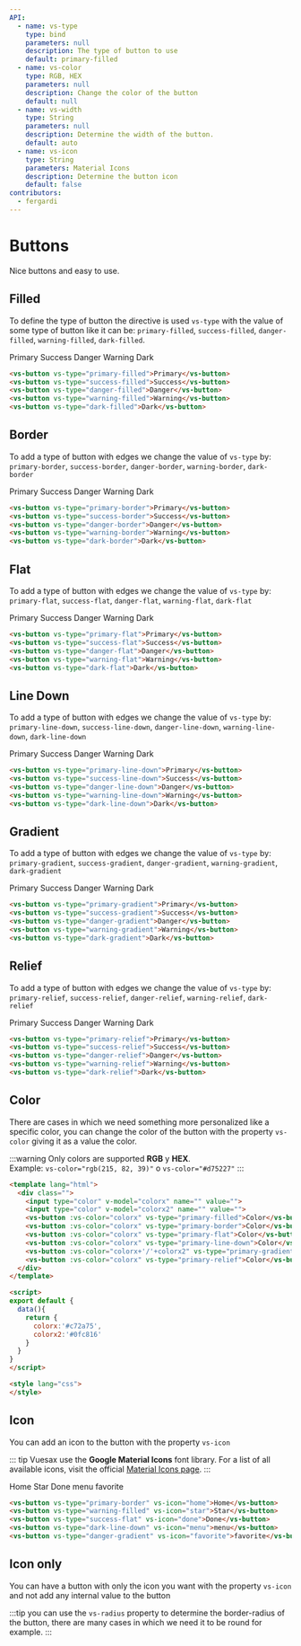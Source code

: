 ```yaml
---
API:
  - name: vs-type
    type: bind
    parameters: null
    description: The type of button to use
    default: primary-filled
  - name: vs-color
    type: RGB, HEX
    parameters: null
    description: Change the color of the button
    default: null
  - name: vs-width
    type: String
    parameters: null
    description: Determine the width of the button.
    default: auto
  - name: vs-icon
    type: String
    parameters: Material Icons
    description: Determine the button icon
    default: false
contributors:
  - fergardi
---
```

# Buttons <!--#update-->

<box header>

  Nice buttons and easy to use.

</box>
<box>

## Filled

To define the type of button the directive is used `vs-type` with the value of some type of button like it can be: `primary-filled`, `success-filled`, `danger-filled`, `warning-filled`, `dark-filled`.

<vuecode md center>
<div slot="demo">
<vs-button vs-type="primary-filled">Primary</vs-button>
<vs-button vs-type="success-filled">Success</vs-button>
<vs-button vs-type="danger-filled">Danger</vs-button>
<vs-button vs-type="warning-filled">Warning</vs-button>
<vs-button vs-type="dark-filled">Dark</vs-button>
</div>

<div slot="code">

```html
<vs-button vs-type="primary-filled">Primary</vs-button>
<vs-button vs-type="success-filled">Success</vs-button>
<vs-button vs-type="danger-filled">Danger</vs-button>
<vs-button vs-type="warning-filled">Warning</vs-button>
<vs-button vs-type="dark-filled">Dark</vs-button>
```

</div>
</vuecode>
</box>

<box>

## Border

To add a type of button with edges we change the value of `vs-type` by: `primary-border`, `success-border`, `danger-border`, `warning-border`, `dark-border`

<vuecode md center>
<div slot="demo">
<vs-button vs-type="primary-border">Primary</vs-button>
<vs-button vs-type="success-border">Success</vs-button>
<vs-button vs-type="danger-border">Danger</vs-button>
<vs-button vs-type="warning-border">Warning</vs-button>
<vs-button vs-type="dark-border">Dark</vs-button>
</div>

<div slot="code">

```html
<vs-button vs-type="primary-border">Primary</vs-button>
<vs-button vs-type="success-border">Success</vs-button>
<vs-button vs-type="danger-border">Danger</vs-button>
<vs-button vs-type="warning-border">Warning</vs-button>
<vs-button vs-type="dark-border">Dark</vs-button>
```

</div>
</vuecode>
</box>

<!-- flat -->
<box>

## Flat

To add a type of button with edges we change the value of `vs-type` by: `primary-flat`, `success-flat`, `danger-flat`, `warning-flat`, `dark-flat`

<vuecode md center>
<div slot="demo">
<vs-button vs-type="primary-flat">Primary</vs-button>
<vs-button vs-type="success-flat">Success</vs-button>
<vs-button vs-type="danger-flat">Danger</vs-button>
<vs-button vs-type="warning-flat">Warning</vs-button>
<vs-button vs-type="dark-flat">Dark</vs-button>
</div>

<div slot="code">

```html
<vs-button vs-type="primary-flat">Primary</vs-button>
<vs-button vs-type="success-flat">Success</vs-button>
<vs-button vs-type="danger-flat">Danger</vs-button>
<vs-button vs-type="warning-flat">Warning</vs-button>
<vs-button vs-type="dark-flat">Dark</vs-button>
```

</div>
</vuecode>
</box>

<!-- Line Down -->
<box>

## Line Down

To add a type of button with edges we change the value of `vs-type` by: `primary-line-down`, `success-line-down`, `danger-line-down`, `warning-line-down`, `dark-line-down`

<vuecode md center>
<div slot="demo">
<vs-button vs-type="primary-line-down">Primary</vs-button>
<vs-button vs-type="success-line-down">Success</vs-button>
<vs-button vs-type="danger-line-down">Danger</vs-button>
<vs-button vs-type="warning-line-down">Warning</vs-button>
<vs-button vs-type="dark-line-down">Dark</vs-button>
</div>

<div slot="code">

```html
<vs-button vs-type="primary-line-down">Primary</vs-button>
<vs-button vs-type="success-line-down">Success</vs-button>
<vs-button vs-type="danger-line-down">Danger</vs-button>
<vs-button vs-type="warning-line-down">Warning</vs-button>
<vs-button vs-type="dark-line-down">Dark</vs-button>
```

</div>
</vuecode>
</box>

<!-- Gradient -->
<box>

## Gradient

To add a type of button with edges we change the value of `vs-type` by: `primary-gradient`, `success-gradient`, `danger-gradient`, `warning-gradient`, `dark-gradient`

<vuecode md center>
<div slot="demo">
<vs-button vs-type="primary-gradient">Primary</vs-button>
<vs-button vs-type="success-gradient">Success</vs-button>
<vs-button vs-type="danger-gradient">Danger</vs-button>
<vs-button vs-type="warning-gradient">Warning</vs-button>
<vs-button vs-type="dark-gradient">Dark</vs-button>
</div>

<div slot="code">

```html
<vs-button vs-type="primary-gradient">Primary</vs-button>
<vs-button vs-type="success-gradient">Success</vs-button>
<vs-button vs-type="danger-gradient">Danger</vs-button>
<vs-button vs-type="warning-gradient">Warning</vs-button>
<vs-button vs-type="dark-gradient">Dark</vs-button>
```

</div>
</vuecode>
</box>

<!-- Relief -->
<box>

## Relief

To add a type of button with edges we change the value of `vs-type` by: `primary-relief`, `success-relief`, `danger-relief`, `warning-relief`, `dark-relief`

<vuecode md center>
<div slot="demo">
<vs-button vs-type="primary-relief">Primary</vs-button>
<vs-button vs-type="success-relief">Success</vs-button>
<vs-button vs-type="danger-relief">Danger</vs-button>
<vs-button vs-type="warning-relief">Warning</vs-button>
<vs-button vs-type="dark-relief">Dark</vs-button>
</div>

<div slot="code">

```html
<vs-button vs-type="primary-relief">Primary</vs-button>
<vs-button vs-type="success-relief">Success</vs-button>
<vs-button vs-type="danger-relief">Danger</vs-button>
<vs-button vs-type="warning-relief">Warning</vs-button>
<vs-button vs-type="dark-relief">Dark</vs-button>
```

</div>
</vuecode>
</box>

<!-- Color -->
<box>

## Color

There are cases in which we need something more personalized like a specific color, you can change the color of the button with the property `vs-color` giving it as a value the color.

:::warning
  Only colors are supported **RGB** y **HEX**. <br>
  Example:
    `vs-color="rgb(215, 82, 39)"` o `vs-color="#d75227"`
:::

<vuecode md center>
<div slot="demo">

  <Demos-Color/>

</div>

<div slot="code">

```html
<template lang="html">
  <div class="">
    <input type="color" v-model="colorx" name="" value="">
    <input type="color" v-model="colorx2" name="" value="">
    <vs-button :vs-color="colorx" vs-type="primary-filled">Color</vs-button>
    <vs-button :vs-color="colorx" vs-type="primary-border">Color</vs-button>
    <vs-button :vs-color="colorx" vs-type="primary-flat">Color</vs-button>
    <vs-button :vs-color="colorx" vs-type="primary-line-down">Color</vs-button>
    <vs-button :vs-color="colorx+'/'+colorx2" vs-type="primary-gradient">Color</vs-button>
    <vs-button :vs-color="colorx" vs-type="primary-relief">Color</vs-button>
  </div>
</template>

<script>
export default {
  data(){
    return {
      colorx:'#c72a75',
      colorx2:'#0fc816'
    }
  }
}
</script>

<style lang="css">
</style>
```

</div>
</vuecode>
</box>

<!-- Icon -->
<box>

## Icon

You can add an icon to the button with the property `vs-icon`

::: tip
Vuesax use the **Google Material Icons** font library. For a list of all available icons, visit the official [Material Icons page](https://material.io/icons/).
:::

<vuecode md center>
<div slot="demo">
<vs-button vs-type="primary-border" vs-icon="home">Home</vs-button>
<vs-button vs-type="warning-filled" vs-icon="star">Star</vs-button>
<vs-button vs-type="success-flat" vs-icon="done">Done</vs-button>
<vs-button vs-type="dark-line-down" vs-icon="menu">menu</vs-button>
<vs-button vs-type="danger-gradient" vs-icon="favorite">favorite</vs-button>
</div>

<div slot="code">

```html
<vs-button vs-type="primary-border" vs-icon="home">Home</vs-button>
<vs-button vs-type="warning-filled" vs-icon="star">Star</vs-button>
<vs-button vs-type="success-flat" vs-icon="done">Done</vs-button>
<vs-button vs-type="dark-line-down" vs-icon="menu">menu</vs-button>
<vs-button vs-type="danger-gradient" vs-icon="favorite">favorite</vs-button>
```

</div>
</vuecode>
</box>

<box>

## Icon only

You can have a button with only the icon you want with the property `vs-icon` and not add any internal value to the button

:::tip
  you can use the `vs-radius` property to determine the border-radius of the button, there are many cases in which we need it to be round for example.
:::

<vuecode md center>
<div slot="demo">
<vs-button vs-type="primary-border" vs-icon="search"></vs-button>
<vs-button vs-type="warning-filled" vs-icon="public"></vs-button>
<vs-button vs-type="success-flat" vs-icon="photo_camera"></vs-button>
<vs-button vs-type="dark-line-down" vs-icon="event_note"></vs-button>
<vs-button vs-type="danger-gradient" vs-icon="person_add"></vs-button>
<br>
<br>
<vs-button vs-radius="50%" vs-type="primary-border" vs-icon="search"></vs-button>
<vs-button vs-radius="50%" vs-type="warning-filled" vs-icon="public"></vs-button>
<vs-button vs-radius="50%" vs-type="success-flat" vs-icon="photo_camera"></vs-button>
<vs-button vs-radius="50%" vs-type="dark-line-down" vs-icon="event_note"></vs-button>
<vs-button vs-radius="50%" vs-type="danger-gradient" vs-icon="person_add"></vs-button>
</div>
<div slot="code">

```html

```

</div>
</vuecode>
</box>
